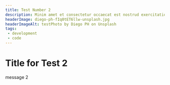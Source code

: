 ```yaml
---
title: Test Number 2
description: Minim amet et consectetur occaecat est nostrud exercitation occaecat consectetur amet ea incididunt.
headerImage: diego-ph-fIq0tET6llw-unsplash.jpg
headerImageAlt: testPhoto by Diego PH on Unsplash
tags: 
 - development
 - code
---
```


# Title for Test 2

message 2